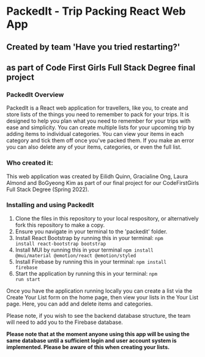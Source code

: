 # PackedIt - Trip Packing React Web App
## Created by team 'Have you tried restarting?'
## as part of Code First Girls Full Stack Degree final project

### **PackedIt Overview**
PackedIt is a React web application for travellers, like you, to create and store lists of the things you need to remember to pack for your trips.  It is designed to help you plan what you need to remember for your trips with ease and simplicity.  You can create multiple lists for your upcoming trip by adding items to individual categories. You can view your items in each category and tick them off once you've packed them.  If you make an error you can also delete any of your items, categories, or even the full list. 

### **Who created it:**
This web application was created by Eilidh Quinn, Gracialine Ong, Laura Almond and BoGyeong Kim as part of our final project for our CodeFirstGirls Full Stack Degree (Spring 2022).  

### **Installing and using PackedIt**

1. Clone the files in this repository to your local respository, or alternatively fork this repository to make a copy.
2. Ensure you navigate in your terminal to the 'packedit' folder.
3. Install React Bootstrap by running this in your terminal: <code>npm install react-bootstrap bootstrap</code>
4. Install MUI by running this in your terminal <code>npm install @mui/material @emotion/react @emotion/styled</code>
5. Install Firebase by running this in your terminal: <code>npm install firebase</code>
6. Start the application by running this in your terminal: <code>npm run start</code>

Once you have the application running locally you can create a list via the Create Your List form on the home page, then view your lists in the Your List page. Here, you can add and delete items and categories.

Please note, if you wish to see the backend database structure, the team will need to add you to the Firebase database.

**Please note that at the moment anyone using this app will be using the same database until a sufficient login and user account system is implemented. Please be aware of this when creating your lists.**

